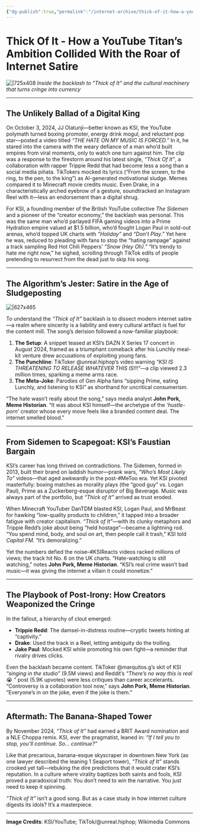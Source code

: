 ```yaml
---
{"dg-publish":true,"permalink":"/internet-archive/thick-of-it-how-a-you-tube-titan-s-ambition-collided-with-the-roar-of-internet-satire/"}
---
```


# Thick Of It - How a YouTube Titan’s Ambition Collided With the Roar of Internet Satire
![|725x408](https://i.imgur.com/JprYKiG.jpeg)
_Inside the backlash to "Thick of It" and the cultural machinery that turns cringe into currency_

---

## The Unlikely Ballad of a Digital King

On October 3, 2024, JJ Olatunji—better known as KSI, the YouTube polymath turned boxing promoter, energy drink mogul, and reluctant pop star—posted a video titled _“THE HATE ON MY MUSIC IS FORCED.”_ In it, he stared into the camera with the weary defiance of a man who’d built empires from viral moments, only to watch one turn against him. The clip was a response to the firestorm around his latest single, _“Thick Of It”_, a collaboration with rapper Trippie Redd that had become less a song than a social media piñata. TikTokers mocked its lyrics (“From the screen, to the ring, to the pen, to the king”) as AI-generated motivational sludge. Memes compared it to Minecraft movie credits music. Even Drake, in a characteristically arched eyebrow of a gesture, soundtracked an Instagram Reel with it—less an endorsement than a digital shrug.

For KSI, a founding member of the British YouTube collective _The Sidemen_ and a pioneer of the “creator economy,” the backlash was personal. This was the same man who’d parlayed FIFA gaming videos into a Prime Hydration empire valued at $1.5 billion, who’d fought Logan Paul in sold-out arenas, who’d topped UK charts with _“Holiday”_ and _“Don’t Play.”_ Yet here he was, reduced to pleading with fans to stop the “hating rampage” against a track sampling Red Hot Chili Peppers’ _“Snow (Hey Oh).”_ “It’s trendy to hate me right now,” he sighed, scrolling through TikTok edits of people pretending to resurrect from the dead just to skip his song.

---

## The Algorithm’s Jester: Satire in the Age of Sludgeposting
![|627x465](https://i.imgur.com/8k4ANmb.jpeg)

To understand the _“Thick of It”_ backlash is to dissect modern internet satire—a realm where sincerity is a liability and every cultural artifact is fuel for the content mill. The song’s derision followed a now-familiar playbook:

1. **The Setup**: A snippet teased at KSI’s DAZN X Series 17 concert in August 2024, framed as a triumphant comeback after his Lunchly meal-kit venture drew accusations of exploiting young fans.
2. **The Punchline**: TikToker @unreal.hiphop’s video warning _“KSI IS THREATENING TO RELEASE WHATEVER THIS IS!!!”_—a clip viewed 2.3 million times, sparking a meme arms race.
3. **The Meta-Joke**: Parodies of Gen Alpha fans “sipping Prime, eating Lunchly, and listening to KSI” as shorthand for uncritical consumerism.

“The hate wasn’t really about the song,” says media analyst **John Pork, Meme Historian**. “It was about KSI himself—the archetype of the _‘hustle-porn’_ creator whose every move feels like a branded content deal. The internet smelled blood.”

---

## From Sidemen to Scapegoat: KSI’s Faustian Bargain

KSI’s career has long thrived on contradictions. The Sidemen, formed in 2013, built their brand on laddish humor—prank wars, _“Who’s Most Likely To”_ videos—that aged awkwardly in the post-#MeToo era. Yet KSI pivoted masterfully: boxing matches as morality plays (the “good guy” vs. Logan Paul), Prime as a Zuckerberg-esque disruptor of Big Beverage. Music was always part of the portfolio, but _“Thick of It”_ arrived as trust eroded.

When Minecraft YouTuber DanTDM blasted KSI, Logan Paul, and MrBeast for hawking “low-quality products to children,” it tapped into a broader fatigue with creator capitalism. _“Thick of It”_—with its clunky metaphors and Trippie Redd’s joke about being “held hostage”—became a lightning rod. “You spend mind, body, and soul on art, then people call it trash,” KSI told _Capital FM._ “It’s demoralizing.”

Yet the numbers defied the noise–#KSIReacts videos racked millions of views; the track hit No. 6 on the UK charts. “Hate-watching is still watching,” notes **John Pork, Meme Historian**. “KSI’s real crime wasn’t bad music—it was giving the internet a villain it could monetize.”

---

## The Playbook of Post-Irony: How Creators Weaponized the Cringe

In the fallout, a hierarchy of clout emerged:

- **Trippie Redd**: The damsel-in-distress routine—cryptic tweets hinting at “captivity.”
- **Drake**: Used the track in a Reel, letting ambiguity do the trolling.
- **Jake Paul**: Mocked KSI while promoting his own fight—a reminder that rivalry drives clicks.

Even the backlash became content. TikToker @marquitos.g’s skit of KSI _“singing in the studio”_ (9.5M views) and Reddit’s _“There’s no way this is real_ 😭 *”* post (5.9K upvotes) were less critiques than career accelerants. “Controversy is a collaboration tool now,” says **John Pork, Meme Historian**. “Everyone’s in on the joke, even if the joke is them.”

---

## Aftermath: The Banana-Shaped Tower

By November 2024, _“Thick of It”_ had earned a BRIT Award nomination and a NLE Choppa remix. KSI, ever the pragmatist, leaned in: _“If I tell you to stop, you’ll continue. So… continue?”_  

Like that precarious, banana-esque skyscraper in downtown New York (as one lawyer described the leaning 1 Seaport tower), *“Thick of It”* stands crooked yet tall—rebuking the dire predictions that it would crater KSI’s reputation. In a culture where virality baptizes both saints and fools, KSI proved a paradoxical truth: You don’t need to win the narrative. You just need to keep it spinning.

_“Thick of It”_ isn’t a good song. But as a case study in how internet culture digests its idols? It’s a masterpiece.

---

**Image Credits**: KSI/YouTube; TikTok/@unreal.hiphop; Wikimedia Commons